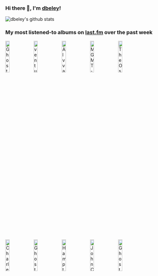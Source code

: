 ### Hi there 👋, I'm [dbeley](https://dbeley.ovh/en)!

![dbeley's github stats](https://github-readme-stats.vercel.app/api?username=dbeley)

### My most listened-to albums on [last.fm](https://www.last.fm/user/d_beley) over the past week

[<img src='https://lastfm.freetls.fastly.net/i/u/300x300/78265e82dc3949a579993131fad24349.png' width='16%' height='16%' alt='Ghost Brigade - Isolation Songs'>](https://www.last.fm/music/ghost%2bbrigade/isolation%2bsongs)&nbsp;
[<img src='https://lastfm.freetls.fastly.net/i/u/300x300/9373642d1f9fc218700f8ff915974988.jpg' width='16%' height='16%' alt='venturing - Ghostholding'>](https://www.last.fm/music/venturing/ghostholding)&nbsp;
[<img src='https://lastfm.freetls.fastly.net/i/u/300x300/63ea8d50b43146e7c64414891c20d378.png' width='16%' height='16%' alt='Alvvays - Alvvays'>](https://www.last.fm/music/alvvays/alvvays)&nbsp;
[<img src='https://lastfm.freetls.fastly.net/i/u/300x300/9718ffa7a84a454594ebe64f627c0fde.png' width='16%' height='16%' alt='MGMT - Congratulations'>](https://www.last.fm/music/mgmt/congratulations)&nbsp;
[<img src='https://lastfm.freetls.fastly.net/i/u/300x300/30b0db96c46a3aebe7a0a968b532c306.jpg' width='16%' height='16%' alt='The Oscar Peterson Trio - Night Train'>](https://www.last.fm/music/the%2boscar%2bpeterson%2btrio/night%2btrain)&nbsp;
<br>
[<img src='https://lastfm.freetls.fastly.net/i/u/300x300/76e44ee61a5c455a915f65458151edc8.png' width='16%' height='16%' alt='Charles Mingus - Mingus Ah Um'>](https://www.last.fm/music/charles%2bmingus/mingus%2bah%2bum)&nbsp;
[<img src='https://lastfm.freetls.fastly.net/i/u/300x300/b73bcf7ef5f0271c7cbc612ff92a63a6.jpg' width='16%' height='16%' alt='Ghost Brigade - Guided by Fire'>](https://www.last.fm/music/ghost%2bbrigade/guided%2bby%2bfire)&nbsp;
[<img src='https://lastfm.freetls.fastly.net/i/u/300x300/fd56c8f87b642591fee13c4db1eda3d7.jpg' width='16%' height='16%' alt='Hampton Hawes - The Trio, Volume 3: Everybody Likes Hampton Hawes'>](https://www.last.fm/music/hampton%2bhawes/the%2btrio%252c%2bvolume%2b3%253a%2beverybody%2blikes%2bhampton%2bhawes)&nbsp;
[<img src='https://lastfm.freetls.fastly.net/i/u/300x300/48a83d7febdf48afaeabcd013dc4b012.jpg' width='16%' height='16%' alt='John Coltrane and Johnny Hartman - John Coltrane and Johnny Hartman'>](https://www.last.fm/music/john%2bcoltrane%2band%2bjohnny%2bhartman/john%2bcoltrane%2band%2bjohnny%2bhartman)&nbsp;
[<img src='https://lastfm.freetls.fastly.net/i/u/300x300/3c87c8e5e7d9433292b3df38ddb3abd2.png' width='16%' height='16%' alt='Ghost Brigade - Until Fear No Longer Defines Us'>](https://www.last.fm/music/ghost%2bbrigade/until%2bfear%2bno%2blonger%2bdefines%2bus)&nbsp;
<br>
